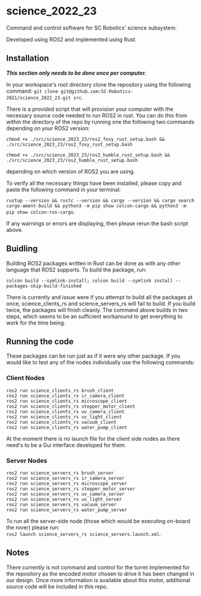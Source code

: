 # science_2022_23
Command and control software for SC Robotics' science subsystem.

Developed using ROS2 and implemented using Rust.

## Installation
***This section only needs to be done once per computer.***

In your workspace's root directory clone the repository using the following command: `git clone git@github.com:SC-Robotics-2021/science_2022_23.git src`.

There is a provided script that will provision your computer with the necessary source code needed to run ROS2 in rust. You can do this from within the directory of the repo by running one the following two commands depending on your ROS2 version:

`chmod +x ./src/science_2023_23/ros2_foxy_rust_setup.bash && ./src/science_2023_23/ros2_foxy_rust_setup.bash`

`chmod +x ./src/science_2023_23/ros2_humble_rust_setup.bash && ./src/science_2023_23/ros2_humble_rust_setup.bash`

depending on which version of ROS2 you are using.

To verify all the necessary things have been installed, please copy and paste the following command in your terminal:

`rustup --version && rustc --version && cargo --version && cargo search cargo-ament-build && python3 -m pip show colcon-cargo && python3 -m pip show colcon-ros-cargo`.

If any warnings or errors are displaying, then please rerun the bash script above.

## Buidling
Building ROS2 packages written in Rust can be done as with any other language that ROS2 supports. To build the package, run:

`colcon build --symlink-install; colcon build --symlink install --packages-skip-build-finished`

There is currently and issue were if you attempt to build all the packages at once, science_clients_rs and science_servers_rs will fail to build. If you build twice, the packages will finish cleanly. The command above builds in two steps, which seems to be an sufficient workaround to get everything to work for the time being.

## Running the code
These packages can be run just as if it were any other package. If you would like to test any of the nodes individually use the following commands:

### Client Nodes
`ros2 run science_clients_rs brush_client` \
`ros2 run science_clients_rs ir_camera_client` \
`ros2 run science_clients_rs microscope_client` \
`ros2 run science_clients_rs stepper_motor_client` \
`ros2 run science_clients_rs uv_camera_client` \
`ros2 run science_clients_rs uv_light_client` \
`ros2 run science_clients_rs vacuum_client` \
`ros2 run science_clients_rs water_pump_client`

At the moment there is no launch file for the client side nodes as there need's to be a Gui interface developed for them.

### Server Nodes
`ros2 run science_servers_rs brush_server` \
`ros2 run science_servers_rs ir_camera_server` \
`ros2 run science_servers_rs microscope_server` \
`ros2 run science_servers_rs stepper_motor_server` \
`ros2 run science_servers_rs uv_camera_server` \
`ros2 run science_servers_rs uv_light_server` \
`ros2 run science_servers_rs vacuum_server` \
`ros2 run science_servers_rs water_pump_server`

To run all the server-side node (those which would be executing on-board the rover) please run: \
`ros2 launch science_servers_rs science_servers.launch.xml`.

## Notes
There currently is not command and control for the turret implemented for the repository as the encoded motor chosen to drive it has been changed in our design. Once more information is available about this motor, additional source code will be included in this repo.
